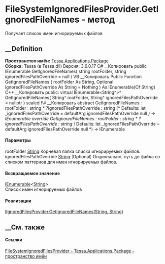# FileSystemIgnoredFilesProvider.GetIgnoredFileNames - метод
Получает список имен игнорируемых файлов
## __Definition
 **Пространство имён:**
[Tessa.Applications.Package](N_Tessa_Applications_Package.htm)  
 **Сборка:** Tessa (в Tessa.dll) Версия: 3.6.0.17
C# __Копировать
     public IEnumerable<string> GetIgnoredFileNames(
    	string rootFolder,
    	string ignoredFilesPathOverride = null
    )
VB __Копировать
     Public Function GetIgnoredFileNames ( 
    	rootFolder As String,
    	Optional ignoredFilesPathOverride As String = Nothing
    ) As IEnumerable(Of String)
C++ __Копировать
     public:
    virtual IEnumerable<String^>^ GetIgnoredFileNames(
    	String^ rootFolder, 
    	String^ ignoredFilesPathOverride = nullptr
    ) sealed
F# __Копировать
     abstract GetIgnoredFileNames : 
            rootFolder : string * 
            ?ignoredFilesPathOverride : string 
    (* Defaults:
            let _ignoredFilesPathOverride = defaultArg ignoredFilesPathOverride null
    *)
    -> IEnumerable<string> 
    override GetIgnoredFileNames : 
            rootFolder : string * 
            ?ignoredFilesPathOverride : string 
    (* Defaults:
            let _ignoredFilesPathOverride = defaultArg ignoredFilesPathOverride null
    *)
    -> IEnumerable<string> 
#### Параметры
rootFolder [String](https://learn.microsoft.com/dotnet/api/system.string)
    Корневая папка списка игнорируемых файлов.
ignoredFilesPathOverride
[String](https://learn.microsoft.com/dotnet/api/system.string) (Optional)
    Опционально, путь до файла со списком паттернов для имен игнорируемых файлов.
#### Возвращаемое значение
[IEnumerable](https://learn.microsoft.com/dotnet/api/system.collections.generic.ienumerable-1)<[String](https://learn.microsoft.com/dotnet/api/system.string)>  
Список имен игнорируемых файлов
#### Реализации
[IIgnoredFilesProvider.GetIgnoredFileNames(String,
String)](M_Tessa_Applications_Package_IIgnoredFilesProvider_GetIgnoredFileNames.htm)  
##  __См. также
#### Ссылки
[FileSystemIgnoredFilesProvider -
](T_Tessa_Applications_Package_FileSystemIgnoredFilesProvider.htm)
[Tessa.Applications.Package - пространство
имён](N_Tessa_Applications_Package.htm)
